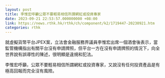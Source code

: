 ```yaml
---
layout: post
title: 李惟宏呼籲公眾不要輕易相信所謂網紅或投資專家
date: 2023-09-21 22:53:57.000000000 +08:00
link: https://news.rthk.hk/rthk/ch/component/k2/1719447-20230921.htm
categories: rthk
---
```


就虛擬貨幣平台JPEX案，立法會金融服務界議員李惟宏出席一個酒會後表示，當監管機構指出有關平台沒有申請牌照，但平台一方在沒有申請牌照的情況下，向全世界說有誤導性的陳述，很明顯是違規和犯法。

李惟宏呼籲，公眾不要輕易相信所謂網紅或投資專家，又說沒有任何投資產品是有極高回報而完全沒有風險。
